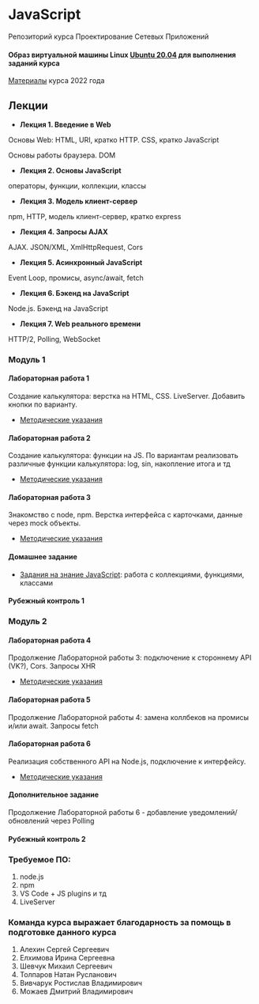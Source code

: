# JavaScript

Репозиторий курса Проектирование Сетевых Приложений

#### Образ виртуальной машины Linux [Ubuntu 20.04](https://github.com/iu5git/Standards/blob/main/Linux/Linux.md) для выполнения заданий курса
[Материалы](Labs2022) курса 2022 года

## Лекции

* **Лекция 1. Введение в Web**

Основы Web: HTML, URI, кратко HTTP. CSS, кратко JavaScript

Основы работы браузера. DOM

* **Лекция 2. Основы JavaScript**

операторы, функции, коллекции, классы

* **Лекция 3. Модель клиент-сервер**

npm, HTTP, модель клиент-сервер, кратко express

* **Лекция 4. Запросы AJAX**

AJAX. JSON/XML, XmlHttpRequest, Cors

* **Лекция 5. Асинхронный JavaScript**

Event Loop, промисы, async/await, fetch

* **Лекция 6. Бэкенд на JavaScript** 

Node.js. Бэкенд на JavaScript

* **Лекция 7. Web реального времени**

HTTP/2, Polling, WebSocket

### Модуль 1

#### Лабораторная работа 1

Создание калькулятора: верстка на HTML, CSS. LiveServer. Добавить кнопки по варианту.

* [Методические указания](/tutorials/calculator/HTML.md)

#### Лабораторная работа 2

Создание калькулятора: функции на JS. По вариантам реализовать различные функции калькулятора: log, sin, накопление итога и тд

* [Методические указания](/tutorials/calculator/JS.md)

#### Лабораторная работа 3

Знакомство с node, npm. Верстка интерфейса с карточками, данные через mock объекты.

* [Методические указания](/tutorials/front/front.md)

#### Домашнее задание

* [Задания на знание JavaScript](/tutorials/homework/homework.md): работа с коллекциями, функциями, классами

#### Рубежный контроль 1

### Модуль 2

#### Лабораторная работа 4
Продолжение Лабораторной работы 3: подключение к стороннему API (VK?), Cors. Запросы XHR

* [Методические указания](/tutorials/front/front-api.md)

#### Лабораторная работа 5
Продолжение Лабораторной работы 4: замена коллбеков на промисы и/или await. Запросы fetch

#### Лабораторная работа 6
Реализация собственного API на Node.js, подключение к интерфейсу.

* [Методические указания](/tutorials/lab6)

#### Дополнительное задание
Продолжение Лабораторной работы 6 - добавление уведомлений/обновлений через Polling

#### Рубежный контроль 2

### Требуемое ПО:
1. node.js
2. npm
3. VS Code + JS plugins и тд
4. LiveServer

### Команда курса выражает благодарность за помощь в подготовке данного курса
1. Алехин Сергей Сергеевич
2. Елхимова Ирина Сергеевна
3. Шевчук Михаил Сергеевич
4. Толпаров Натан Русланович
5. Вивчарук Ростислав Владимирович
6. Можаев Дмитрий Владимирович